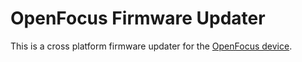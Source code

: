 OpenFocus Firmware Updater
==========================
This is a cross platform firmware updater for the [OpenFocus device](https://github.com/CortexAstronomy/OpenFocus).
